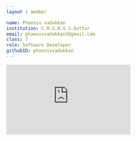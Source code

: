 ```yaml
--- 
layout : member 

name: Phoenix.vadakkan
institution: C.M.G.H.S.S.kuttur
email: phoenixvadakkan3@gmail.com
class: 7
role: Software Developer 
githubID: phoenixvadakkan
--- 
```


<iframe src="https://api.au.badgr.io/public/assertions/LTEyFZnSTsGzJiq7WlH3DQ?embedVersion=1&amp;embedWidth=330&amp;embedHeight=186&amp;identity__email=phoenixvadakkan3%40gmail.com" title="Badge: Half century" style="width: 330px; height: 186px; border: 0px;"></iframe>
